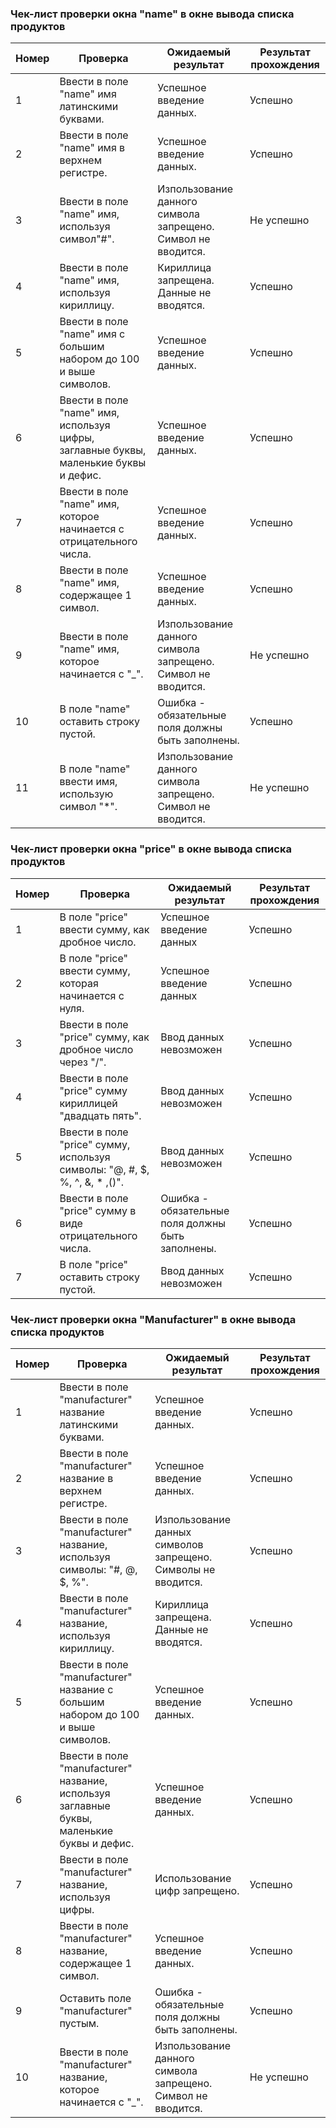 ### Чек-лист проверки окна "name" в окне вывода списка продуктов
| Номер | Проверка                                                                              | Ожидаемый результат                                          | Результат прохождения | 
|-------|---------------------------------------------------------------------------------------|--------------------------------------------------------------|-----------------------|
| 1     | Ввести в поле  "name" имя латинскими буквами.                                         | Успешное введение данных.                                    | Успешно               | 
| 2     | Ввести  в поле "name" имя в верхнем регистре.                                         | Успешное введение данных.                                    | Успешно               |
| 3     | Ввести  в поле "name" имя, используя символ"#".                                       | Изпользование данного символа запрещено. Символ не вводится. | Не успешно            |
| 4     | Ввести в поле "name" имя, используя кириллицу.                                        | Кириллица запрещена. Данные не вводятся.                     | Успешно               |
| 5     | Ввести в поле "name" имя с большим набором  до 100 и выше символов.                   | Успешное введение данных.                                    | Успешно               |
| 6     | Ввести в поле "name" имя, используя цифры,  заглавные буквы, маленькие буквы и дефис. | Успешное введение данных.                                    | Успешно               |
| 7     | Ввести в поле "name" имя, которое начинается с отрицательного числа.                  | Успешное введение данных.                                    | Успешно               |
| 8     | Ввести в поле "name" имя, содержащее 1 символ.                                        | Успешное введение данных.                                    | Успешно               |
| 9     | Ввести в поле "name"  имя, которое начинается с "_".                                  | Изпользование данного символа запрещено. Символ не вводится. | Не успешно            |
| 10    | В поле "name" оставить строку пустой.                                                 | Ошибка - обязательные поля должны быть заполнены.            | Успешно               |
| 11    | В поле "name" ввести имя, использую символ "*".                                       | Изпользование данного символа запрещено. Символ не вводится. | Не успешно            |

### Чек-лист проверки окна "price" в окне вывода списка продуктов
| Номер | Проверка                                                                   | Ожидаемый результат                                 | Результат прохождения | 
|-------|----------------------------------------------------------------------------|-----------------------------------------------------|-----------------------|
| 1     | В поле "price" ввести сумму, как  дробное число.                           | Успешное введение данных                            | Успешно               | 
| 2     | В поле "price" ввести сумму, которая начинается с нуля.                    | Успешное введение данных                            | Успешно               |
| 3     | Ввести  в поле "price" сумму,  как  дробное число через  "/".              | Ввод данных невозможен                              | Успешно               |
| 4     | Ввести в поле "price" сумму кириллицей "двадцать пять".                    | Ввод данных невозможен                              | Успешно               |
| 5     | Ввести в поле "price" сумму, используя символы: "@, #, $, %, ^, &, * ,()". | Ввод данных невозможен                              | Успешно               |
| 6     | Ввести в поле "price" сумму в виде отрицательного числа.                   | Ошибка - обязательные поля должны быть заполнены.   | Успешно               |
| 7     | В поле "price" оставить строку пустой.                                     | Ввод данных невозможен                              | Успешно               |

### Чек-лист проверки окна "Manufacturer" в окне вывода списка продуктов
| Номер | Проверка                                                                                   | Ожидаемый результат                                           | Результат прохождения | 
|-------|--------------------------------------------------------------------------------------------|---------------------------------------------------------------|-----------------------|
| 1     | Ввести в поле  "manufacturer" название латинскими буквами.                                 | Успешное введение данных.                                     | Успешно               | 
| 2     | Ввести  в поле "manufacturer" название в верхнем регистре.                                 | Успешное введение данных.                                     | Успешно               |
| 3     | Ввести  в поле "manufacturer" название, используя символы: "#, @, $, %".                   | Изпользование данных символов запрещено. Символы не вводится. | Успешно               |
| 4     | Ввести в поле "manufacturer" название, используя кириллицу.                                | Кириллица запрещена. Данные не вводятся.                      | Успешно               |
| 5     | Ввести в поле "manufacturer" название с большим набором  до 100 и выше символов.           | Успешное введение данных.                                     | Успешно               |
| 6     | Ввести в поле "manufacturer" название, используя заглавные буквы, маленькие буквы и дефис. | Успешное введение данных.                                     | Успешно               |
| 7     | Ввести в поле "manufacturer" название, используя цифры.                                    | Использование цифр запрещено.                                 | Успешно               |
| 8     | Ввести в поле "manufacturer" название, содержащее 1 символ.                                | Успешное введение данных.                                     | Успешно               |
| 9     | Оставить поле "manufacturer" пустым.                                                       | Ошибка - обязательные поля должны быть заполнены.             | Успешно               |
| 10    | Ввести в поле "manufacturer" название, которое начинается с "_".                           | Изпользование данного символа запрещено. Символ не вводится.  | Не успешно            |
